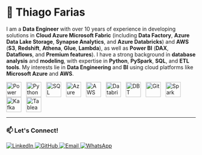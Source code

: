 # 🚀 Thiago Farias

I am a **Data Engineer** with over 10 years of experience in developing solutions in **Cloud Azure Microsoft Fabric** (including **Data Factory**, **Azure Data Lake Storage**, **Synapse Analytics**, and **Azure Databricks**) and **AWS** (**S3**, **Redshift**, **Athena**, **Glue**, **Lambda**), as well as **Power BI** (**DAX**, **Dataflows**, and **Premium features**). I have a strong background in **database analysis** and **modeling**, with expertise in **Python**, **PySpark**, **SQL**, and **ETL tools**. My interests lie in **Data Engineering** and **BI** using cloud platforms like **Microsoft Azure** and **AWS**.

<p align="left">
  <a href="#">
    <img 
    align="left" 
    alt="Power BI" 
    title="Power BI" 
    width="40px" 
    style="padding-right: 10px;" 
    src="https://upload.wikimedia.org/wikipedia/commons/c/cf/New_Power_BI_Logo.svg" 
  /></a>
  <a href="#"><img 
    align="left" 
    alt="Python" 
    title="Python" 
    width="40px" 
    style="padding-right: 10px;" 
    src="https://cdn.jsdelivr.net/gh/devicons/devicon@latest/icons/python/python-original.svg" 
  /></a>
  <a href="#"><img 
    align="left" 
    alt="SQL" 
    title="SQL" 
    width="40px" 
    style="padding-right: 10px;" 
    src="https://cdn.jsdelivr.net/gh/devicons/devicon@latest/icons/azuresqldatabase/azuresqldatabase-original.svg" 
  /></a>
  <a href="#"><img 
    align="left" 
    alt="Azure" 
    title="Azure" 
    width="40px" 
    style="padding-right: 10px;" 
    src="https://cdn.jsdelivr.net/gh/devicons/devicon@latest/icons/azure/azure-original.svg" 
  /></a>
  <a href="#"><img 
    align="left" 
    alt="AWS" 
    title="AWS" 
    width="40px" 
    style="padding-right: 10px;" 
    src="https://cdn.jsdelivr.net/gh/devicons/devicon@latest/icons/amazonwebservices/amazonwebservices-plain-wordmark.svg" 
  /></a>
  <a href="#"><img 
    align="left" 
    alt="Databricks" 
    title="Databricks" 
    width="40px" 
    style="padding-right: 10px;" 
    src="https://cdn.freelogovectors.net/wp-content/uploads/2023/04/databrickslogo-freelogovectors.net_.png"
  /></a>
  <a href="#"><img 
    align="left" 
    alt="DBT" 
    title="DBT" 
    width="40px" 
    style="padding-right: 10px;" 
    src="https://www.svgrepo.com/show/330270/dbt.svg" 
  /></a>
  <a href="#"><img 
    align="left" 
    alt="Git" 
    title="Git" 
    width="40px" 
    style="padding-right: 10px;" 
    src="https://cdn.jsdelivr.net/gh/devicons/devicon@latest/icons/git/git-original.svg" 
  /></a>
  <a href="#"><img 
    align="left" 
    alt="Spark" 
    title="Apache Spark" 
    width="40px" 
    style="padding-right: 10px;" 
    src="https://cdn.jsdelivr.net/gh/devicons/devicon@latest/icons/apachespark/apachespark-original.svg" 
  /></a>
  <a href="#"><img 
    align="left" 
    alt="Kafka" 
    title="Apache Kafka" 
    width="40px" 
    style="padding-right: 10px;" 
    src="https://cdn.jsdelivr.net/gh/devicons/devicon@latest/icons/apachekafka/apachekafka-original.svg" 
  /></a>
  <a href="#"><img 
    align="left" 
    alt="Tableau" 
    title="Tableau" 
    width="40px" 
    style="padding-right: 10px;" 
    src="https://www.svgrepo.com/show/354428/tableau-icon.svg" 
  /></a>
</p>

<br clear="both"/>

---

### 📫 Let's Connect!

<p align="left">
  <a href="https://www.linkedin.com/in/fariasthiago/">
    <img 
      alt="LinkedIn" 
      title="Connect on LinkedIn" 
      src="https://img.shields.io/badge/LinkedIn-0077B5?style=for-the-badge&logo=linkedin&logoColor=white" 
    />
  </a>
  <a href="https://github.com/farias-thiago">
    <img 
      alt="GitHub" 
      title="Follow on GitHub" 
      src="https://img.shields.io/badge/GitHub-100000?style=for-the-badge&logo=github&logoColor=white" 
    />
  </a>
  <a href="mailto:thiagofarias.ti@gmail.com">
    <img 
      alt="Email" 
      title="Send me an email" 
      src="https://img.shields.io/badge/Email-D14836?style=for-the-badge&logo=gmail&logoColor=white" 
    />
  </a>
  <a href="https://wa.me/5561996555060">
    <img 
      alt="WhatsApp" 
      title="Chat on WhatsApp" 
      src="https://img.shields.io/badge/WhatsApp-25D366?style=for-the-badge&logo=whatsapp&logoColor=white" 
    />
  </a>
</p>   
